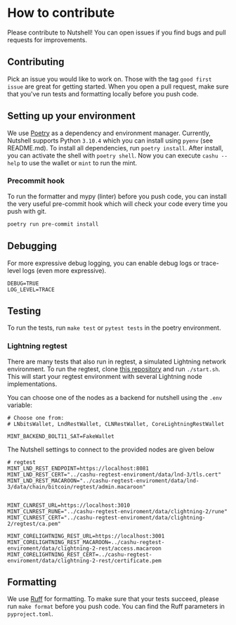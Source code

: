 # How to contribute

Please contribute to Nutshell! You can open issues if you find bugs and pull requests for improvements.

## Contributing
Pick an issue you would like to work on. Those with the tag `good first issue` are great for getting started. When you open a pull request, make sure that you've run tests and formatting locally before you push code.

## Setting up your environment

We use [Poetry](https://python-poetry.org/) as a dependency and environment manager. Currently, Nutshell supports Python `3.10.4` which you can install using `pyenv` (see README.md). To install all dependencies, run `poetry install`. After install, you can activate the shell with `poetry shell`. Now you can execute `cashu --help` to use the wallet or `mint` to run the mint.

### Precommit hook
To run the formatter and mypy (linter) before you push code, you can install the very useful pre-commit hook which will check your code every time you push with git.

```bash
poetry run pre-commit install
```

## Debugging

For more expressive debug logging, you can enable debug logs or trace-level logs (even more expressive).

```
DEBUG=TRUE
LOG_LEVEL=TRACE
```

## Testing

To run the tests, run `make test` or `pytest tests` in the poetry environment.

### Lightning regtest

There are many tests that also run in regtest, a simulated Lightning network environment. To run the regtest, clone [this repository](https://github.com/callebtc/cashu-regtest) and run `./start.sh`. This will start your regtest environment with several Lightning node implementations.

You can choose one of the nodes as a backend for nutshell using the `.env` variable:
```
# Choose one from:
# LNbitsWallet, LndRestWallet, CLNRestWallet, CoreLightningRestWallet

MINT_BACKEND_BOLT11_SAT=FakeWallet
```

The Nutshell settings to connect to the provided nodes are given below

```
# regtest
MINT_LND_REST_ENDPOINT=https://localhost:8081
MINT_LND_REST_CERT="../cashu-regtest-enviroment/data/lnd-3/tls.cert"
MINT_LND_REST_MACAROON="../cashu-regtest-enviroment/data/lnd-3/data/chain/bitcoin/regtest/admin.macaroon"


MINT_CLNREST_URL=https://localhost:3010
MINT_CLNREST_RUNE="../cashu-regtest-enviroment/data/clightning-2/rune"
MINT_CLNREST_CERT="../cashu-regtest-enviroment/data/clightning-2/regtest/ca.pem"

MINT_CORELIGHTNING_REST_URL=https://localhost:3001
MINT_CORELIGHTNING_REST_MACAROON=../cashu-regtest-enviroment/data/clightning-2-rest/access.macaroon
MINT_CORELIGHTNING_REST_CERT=../cashu-regtest-enviroment/data/clightning-2-rest/certificate.pem
```

## Formatting
We use [Ruff](https://docs.astral.sh/ruff/formatter/) for formatting. To make sure that your tests succeed, please run `make format` before you push code. You can find the Ruff parameters in `pyproject.toml`.
